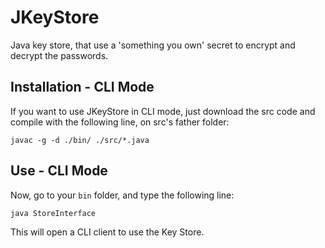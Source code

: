 # JKeyStore
Java key store, that use a 'something you own' secret to encrypt and decrypt the passwords.

## Installation - CLI Mode

If you want to use JKeyStore in CLI mode, just download the src code and compile with the following line, on src's father folder:

`javac -g -d ./bin/ ./src/*.java`

## Use - CLI Mode

Now, go to your `bin` folder, and type the following line:

`java StoreInterface`

This will open a CLI client to use the Key Store.
